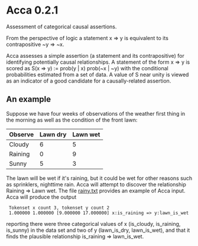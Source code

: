 # Acca 0.2.1

Assessment of categorical causal assertions.

From the perspective of logic a statement x => y is equivalent to its
contrapositive ~y => ~x.

Acca assesses a simple assertion (a statement and its contrapositive) for
identifying potentially causal relationships. A statement of the form x => y is
scored as S(x => y) := prob(y | x) prob(~x | ~y) with the conditional
probabilities estimated from a set of data. A value of S near unity is viewed
as an indicator of a good candidate for a causally-related assertion.

## An example

Suppose we have four weeks of observations of the weather first thing in the
morning as well as the condition of the front lawn:

| Observe | Lawn dry | Lawn wet |
|---------|----------|----------|
| Cloudy  |     6    |     5    |
| Raining |     0    |     9    |
| Sunny   |     5    |     3    |

The lawn will be wet if it's raining, but it could be wet for other reasons
such as sprinklers, nighttime rain. Acca will attempt to discover the
relationship Raining => Lawn wet. The file [rainy.txt](ex/rainy.txt) provides
an example of Acca input. Acca will produce the output

     Tokenset x count 3, tokenset y count 2
     1.000000 1.000000 [9.000000 17.000000] x:is_raining => y:lawn_is_wet

reporting there were three categorical values of x (is\_cloudy, is\_raining, 
is\_sunny) in the data set and two of y (lawn\_is\_dry, lawn\_is\_wet), and
that it finds the plausible relationship is\_raining => lawn\_is\_wet.
